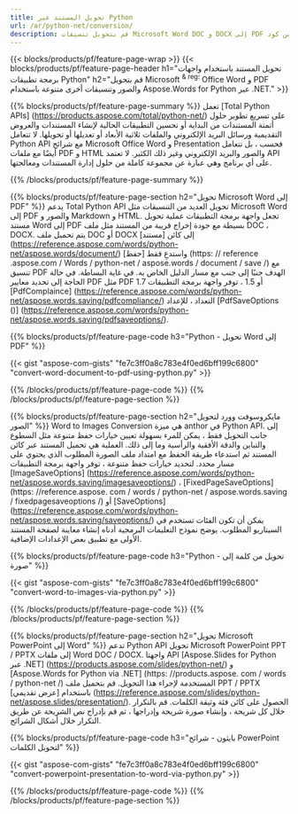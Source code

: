 ```yaml
---
title: تحويل المستند عبر Python 
url: /ar/python-net/conversion/
description: قم بتحويل تنسيقات Microsoft Word DOC و DOCX إلى PDF والصور والمزيد بالإضافة إلى شرائح العرض التقديمي ورسائل البريد الإلكتروني والصور ثلاثية الأبعاد فقط بضعة أسطر من كود Python.
---
```


{{< blocks/products/pf/feature-page-wrap >}}
{{< blocks/products/pf/feature-page-header h1="تحويل المستند باستخدام واجهات برمجة تطبيقات Python" h2="قم بتحويل Microsoft <sup> & reg؛ </sup> Office Word و PDF والصور وتنسيقات أخرى متنوعة باستخدام Aspose.Words for Python عبر .NET." >}}

{{% blocks/products/pf/feature-page-summary %}}
تعمل [Total Python APIs] (https://products.aspose.com/total/python-net/) على تسريع تطوير حلول أتمتة المستندات من البداية أو تحسين التطبيقات الحالية لإنشاء المستندات والعروض التقديمية ورسائل البريد الإلكتروني والملفات ثلاثية الأبعاد أو تعديلها أو تحويلها. لا تتعامل Python API مع شرائح Microsoft Office Word و Presentation فحسب ، بل تتعامل أيضًا مع ملفات PDF و HTML والصور والبريد الإلكتروني وغير ذلك الكثير. لا تعتمد API على أي برنامج وهي عبارة عن مجموعة كاملة من حلول إدارة المستندات ومعالجتها.

{{% /blocks/products/pf/feature-page-summary  %}}

{{% blocks/products/pf/feature-page-section  h2="تحويل Microsoft Word إلى PDF" %}}
يدعم Total Python API تحويل العديد من التنسيقات مثل Microsoft Word إلى PDF والصور و Markdown و HTML. تجعل واجهة برمجة التطبيقات عملية تحويل مستند Word إلى PDF بسيطة مع جودة إخراج قريبة من المستند مثل ملف DOC ، DOCX. يتم تحميل ملف DOC أو DOCX إلى كائن [مستند] (https://reference.aspose.com/words/python-net/aspose.words/document/) واستدعِ فقط [حفظ] (https: // reference .aspose.com / Words / python-net / aspose.words / document / save /) مع تنسيق PDF الهدف جنبًا إلى جنب مع مسار الدليل الخاص به. في غاية البساطة. في حالة الحاجة إلى تحديد معايير PDF مثل PDF 1.7 أو 1.5 ، توفر واجهة برمجة التطبيقات [PdfComplaince] (https://reference.aspose.com/words/python-net/aspose.words.saving/pdfcompliance/) التعداد ، للإعداد [PdfSaveOptions ()] (https://reference.aspose.com/words/python-net/aspose.words.saving/pdfsaveoptions/). 

{{% blocks/products/pf/feature-page-code h3="Python - تحويل Word إلى PDF" %}}

{{< gist "aspose-com-gists" "fe7c3ff0a8c783e4f0ed6bff199c6800" "convert-word-document-to-pdf-using-python.py" >}}

{{% /blocks/products/pf/feature-page-code  %}}
{{% /blocks/products/pf/feature-page-section %}}

{{% blocks/products/pf/feature-page-section  h2="مايكروسوفت وورد لتحويل الصور" %}}
Word to Images Conversion هي ميزة anthor في Python API. إلى جانب التحويل فقط ، يمكن للمرء بسهولة تعيين خيارات حفظ متنوعة مثل السطوع والتباين والدقة الأفقية والرأسية وما إلى ذلك. العملية هي تحميل المستند عبر كائن المستند ثم استدعاء طريقة الحفظ مع امتداد ملف الصورة المطلوب الذي يحتوي على مسار محدد. لتحديد خيارات حفظ متنوعة ، توفر واجهة برمجة التطبيقات [ImageSaveOptions] (https://reference.aspose.com/words/python-net/aspose.words.saving/imagesaveoptions/) ، [FixedPageSaveOptions] (https: //reference.aspose. com / words / python-net / aspose.words.saving / fixedpagesaveoptions /) أو [SaveOptions] (https://reference.aspose.com/words/python-net/aspose.words.saving/saveoptions/) يمكن أن تكون الفئات تستخدم في السيناريو المطلوب. يوضح نموذج التعليمات البرمجية أدناه إنشاء معاينة لصفحة المستند الأولى مع تطبيق بعض الإعدادات الإضافية.

{{% blocks/products/pf/feature-page-code h3="Python - تحويل من كلمة إلى صورة" %}}

{{< gist "aspose-com-gists" "fe7c3ff0a8c783e4f0ed6bff199c6800" "convert-word-to-images-via-python.py" >}}

{{% /blocks/products/pf/feature-page-code  %}}
{{% /blocks/products/pf/feature-page-section %}}

{{% blocks/products/pf/feature-page-section  h2="تحويل Microsoft PowerPoint إلى Word" %}}
تدعم Python API تحويل Microsoft PowerPoint PPT / PPTX إلى ملفات Word DOC / DOCX. واجهتا API [Aspose.Slides for Python عبر .NET] (https://products.aspose.com/slides/python-net/) و [Aspose.Words for Python via .NET] (https: //products.aspose. com / words / python-net /) المستخدمة لإجراء هذا التحويل. قم بتحميل ملف PPT / PPTX باستخدام [عرض تقديمي] (https://reference.aspose.com/slides/python-net/aspose.slides/presentation/). الحصول على كائن فئة وثيقة الكلمات. قم بالتكرار خلال كل شريحة ، وإنشاء صورة شريحة وإدراجها ، ثم قم بإدراج نص الشريحة عن طريق التكرار خلال أشكال الشرائح.

{{% blocks/products/pf/feature-page-code h3="بايثون - شرائح PowerPoint لتحويل الكلمات" %}}

{{< gist "aspose-com-gists" "fe7c3ff0a8c783e4f0ed6bff199c6800" "convert-powerpoint-presentation-to-word-via-python.py" >}}


{{% /blocks/products/pf/feature-page-code  %}}
{{% /blocks/products/pf/feature-page-section %}}